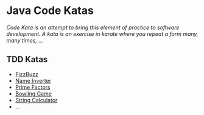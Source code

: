 # Java Code Katas

*Code Kata is an attempt to bring this element of practice to software development. A kata is an exercise in karate where you repeat a form many, many times, ...*

## TDD Katas
- [FizzBuzz](src/main/java/FizzBuzz.java)
- [Name Inverter](src/main/java/NameInverter.java)
- [Prime Factors](src/main/java/PrimeFactors.java)
- [Bowling Game](src/main/java/BowlingGame.java)
- [String Calculator](src/main/java/StringCalculator.java)
- ...